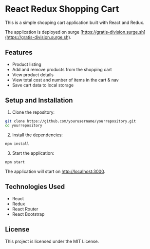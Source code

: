 # React Redux Shopping Cart

This is a simple shopping cart application built with React and Redux.

The application is deployed on surge [https://gratis-division.surge.sh](https://gratis-division.surge.sh).



## Features

- Product listing
- Add and remove products from the shopping cart
- View product details
- View total cost and number of items in the cart & nav
- Save cart data to local storage

## Setup and Installation

1. Clone the repository:

```bash
git clone https://github.com/yourusername/yourrepository.git
cd yourrepository
```

2. Install the dependencies:

```bash
npm install
```

3. Start the application:

```bash
npm start
```

The application will start on [http://localhost:3000](http://localhost:3000).

## Technologies Used

- React
- Redux
- React Router
- React Bootstrap

## License

This project is licensed under the MIT License.
